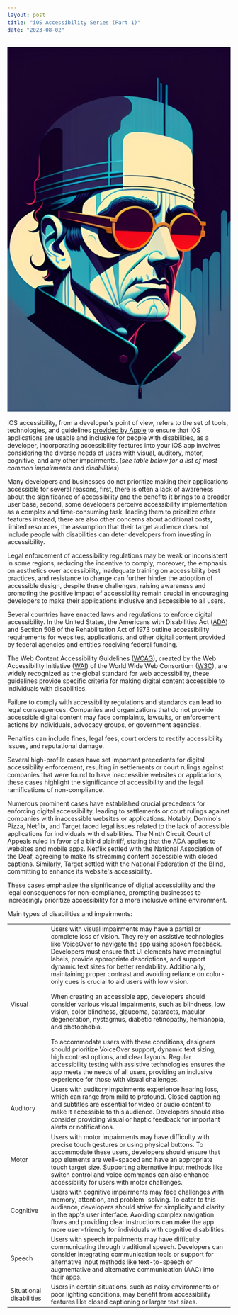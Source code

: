 ```yaml
---
layout: post
title: "iOS Accessibility Series (Part 1)"
date: "2023-08-02"
---
```


![](images/dream_TradingCard-5-627x1024.jpg)

iOS accessibility, from a developer's point of view, refers to the set of tools, technologies, and guidelines [provided by Apple](https://developer.apple.com/accessibility/) to ensure that iOS applications are usable and inclusive for people with disabilities, as a developer, incorporating accessibility features into your iOS app involves considering the diverse needs of users with visual, auditory, motor, cognitive, and any other impairments. (_see table below for a list of most common impairments and disabilities_)  
  
Many developers and businesses do not prioritize making their applications accessible for several reasons, first, there is often a lack of awareness about the significance of accessibility and the benefits it brings to a broader user base, second, some developers perceive accessibility implementation as a complex and time-consuming task, leading them to prioritize other features instead, there are also other concerns about additional costs, limited resources, the assumption that their target audience does not include people with disabilities can deter developers from investing in accessibility.  
  
Legal enforcement of accessibility regulations may be weak or inconsistent in some regions, reducing the incentive to comply, moreover, the emphasis on aesthetics over accessibility, inadequate training on accessibility best practices, and resistance to change can further hinder the adoption of accessible design, despite these challenges, raising awareness and promoting the positive impact of accessibility remain crucial in encouraging developers to make their applications inclusive and accessible to all users.

Several countries have enacted laws and regulations to enforce digital accessibility. In the United States, the Americans with Disabilities Act ([ADA](https://www.ada.gov/)) and Section 508 of the Rehabilitation Act of 1973 outline accessibility requirements for websites, applications, and other digital content provided by federal agencies and entities receiving federal funding.  
  
The Web Content Accessibility Guidelines ([WCAG](https://en.wikipedia.org/wiki/Web_Content_Accessibility_Guidelines)), created by the Web Accessibility Initiative ([WAI](https://www.w3.org/WAI/)) of the World Wide Web Consortium ([W3C](https://www.w3.org/ "W3C")), are widely recognized as the global standard for web accessibility, these guidelines provide specific criteria for making digital content accessible to individuals with disabilities.

Failure to comply with accessibility regulations and standards can lead to legal consequences. Companies and organizations that do not provide accessible digital content may face complaints, lawsuits, or enforcement actions by individuals, advocacy groups, or government agencies.  
  
Penalties can include fines, legal fees, court orders to rectify accessibility issues, and reputational damage.

Several high-profile cases have set important precedents for digital accessibility enforcement, resulting in settlements or court rulings against companies that were found to have inaccessible websites or applications, these cases highlight the significance of accessibility and the legal ramifications of non-compliance.  
  
Numerous prominent cases have established crucial precedents for enforcing digital accessibility, leading to settlements or court rulings against companies with inaccessible websites or applications. Notably, Domino's Pizza, Netflix, and Target faced legal issues related to the lack of accessible applications for individuals with disabilities. The Ninth Circuit Court of Appeals ruled in favor of a blind plaintiff, stating that the ADA applies to websites and mobile apps. Netflix settled with the National Association of the Deaf, agreeing to make its streaming content accessible with closed captions. Similarly, Target settled with the National Federation of the Blind, committing to enhance its website's accessibility.  
  
These cases emphasize the significance of digital accessibility and the legal consequences for non-compliance, prompting businesses to increasingly prioritize accessibility for a more inclusive online environment.  
  
Main types of disabilities and impairments:

<table><tbody><tr><td>Visual</td><td>Users with visual impairments may have a partial or complete loss of vision. They rely on assistive technologies like VoiceOver to navigate the app using spoken feedback. Developers must ensure that UI elements have meaningful labels, provide appropriate descriptions, and support dynamic text sizes for better readability. Additionally, maintaining proper contrast and avoiding reliance on color-only cues is crucial to aid users with low vision.<br><br>When creating an accessible app, developers should consider various visual impairments, such as blindness, low vision, color blindness, glaucoma, cataracts, macular degeneration, nystagmus, diabetic retinopathy, hemianopia, and photophobia.<br><br>To accommodate users with these conditions, designers should prioritize VoiceOver support, dynamic text sizing, high contrast options, and clear layouts. Regular accessibility testing with assistive technologies ensures the app meets the needs of all users, providing an inclusive experience for those with visual challenges.</td></tr><tr><td>Auditory</td><td>Users with auditory impairments experience hearing loss, which can range from mild to profound. Closed captioning and subtitles are essential for video or audio content to make it accessible to this audience. Developers should also consider providing visual or haptic feedback for important alerts or notifications.</td></tr><tr><td>Motor</td><td>Users with motor impairments may have difficulty with precise touch gestures or using physical buttons. To accommodate these users, developers should ensure that app elements are well-spaced and have an appropriate touch target size. Supporting alternative input methods like switch control and voice commands can also enhance accessibility for users with motor challenges.</td></tr><tr><td>Cognitive</td><td>Users with cognitive impairments may face challenges with memory, attention, and problem-solving. To cater to this audience, developers should strive for simplicity and clarity in the app's user interface. Avoiding complex navigation flows and providing clear instructions can make the app more user-friendly for individuals with cognitive disabilities.</td></tr><tr><td>Speech</td><td>Users with speech impairments may have difficulty communicating through traditional speech. Developers can consider integrating communication tools or support for alternative input methods like text-to-speech or augmentative and alternative communication (AAC) into their apps.</td></tr><tr><td>Situational disabilities</td><td>Users in certain situations, such as noisy environments or poor lighting conditions, may benefit from accessibility features like closed captioning or larger text sizes.</td></tr></tbody></table>
